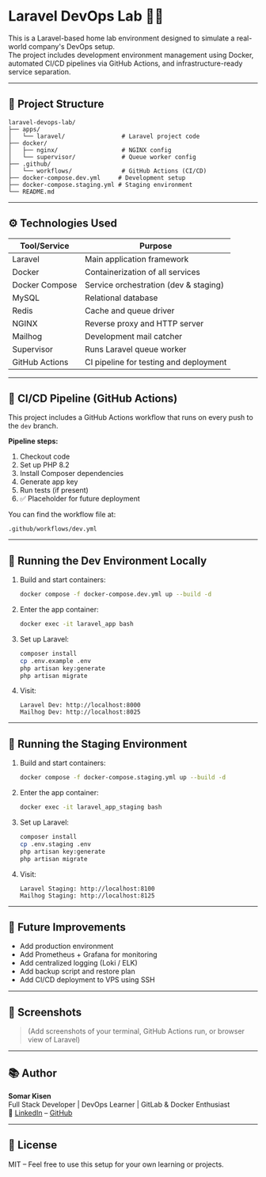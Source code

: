 # Laravel DevOps Lab 🐳🚀

This is a Laravel-based home lab environment designed to simulate a real-world company's DevOps setup.  
The project includes development environment management using Docker, automated CI/CD pipelines via GitHub Actions, and infrastructure-ready service separation.

---

## 🧱 Project Structure

```
laravel-devops-lab/
├── apps/
│   └── laravel/                # Laravel project code
├── docker/
│   ├── nginx/                  # NGINX config
│   └── supervisor/             # Queue worker config
├── .github/
│   └── workflows/              # GitHub Actions (CI/CD)
├── docker-compose.dev.yml     # Development setup
├── docker-compose.staging.yml # Staging environment
└── README.md
```

---

## ⚙️ Technologies Used

| Tool/Service   | Purpose                                |
| -------------- | -------------------------------------- |
| Laravel        | Main application framework             |
| Docker         | Containerization of all services       |
| Docker Compose | Service orchestration (dev & staging)  |
| MySQL          | Relational database                    |
| Redis          | Cache and queue driver                 |
| NGINX          | Reverse proxy and HTTP server          |
| Mailhog        | Development mail catcher               |
| Supervisor     | Runs Laravel queue worker              |
| GitHub Actions | CI pipeline for testing and deployment |

---

## 🧪 CI/CD Pipeline (GitHub Actions)

This project includes a GitHub Actions workflow that runs on every push to the `dev` branch.

**Pipeline steps:**

1. Checkout code
2. Set up PHP 8.2
3. Install Composer dependencies
4. Generate app key
5. Run tests (if present)
6. ✅ Placeholder for future deployment

You can find the workflow file at:

```
.github/workflows/dev.yml
```

---

## 🚀 Running the Dev Environment Locally

1. Build and start containers:

   ```bash
   docker compose -f docker-compose.dev.yml up --build -d
   ```

2. Enter the app container:

   ```bash
   docker exec -it laravel_app bash
   ```

3. Set up Laravel:

   ```bash
   composer install
   cp .env.example .env
   php artisan key:generate
   php artisan migrate
   ```

4. Visit:
   ```
   Laravel Dev: http://localhost:8000
   Mailhog Dev: http://localhost:8025
   ```

---

## 🚀 Running the Staging Environment

1. Build and start containers:

   ```bash
   docker compose -f docker-compose.staging.yml up --build -d
   ```

2. Enter the app container:

   ```bash
   docker exec -it laravel_app_staging bash
   ```

3. Set up Laravel:

   ```bash
   composer install
   cp .env.staging .env
   php artisan key:generate
   php artisan migrate
   ```

4. Visit:
   ```
   Laravel Staging: http://localhost:8100
   Mailhog Staging: http://localhost:8125
   ```

---

## 📌 Future Improvements

- Add production environment
- Add Prometheus + Grafana for monitoring
- Add centralized logging (Loki / ELK)
- Add backup script and restore plan
- Add CI/CD deployment to VPS using SSH

---

## 📸 Screenshots

> (Add screenshots of your terminal, GitHub Actions run, or browser view of Laravel)

---

## 📚 Author

**Somar Kisen**  
Full Stack Developer | DevOps Learner | GitLab & Docker Enthusiast  
🔗 [LinkedIn](https://www.linkedin.com/in/YOUR_USERNAME) – [GitHub](https://github.com/YOUR_USERNAME)

---

## 📝 License

MIT – Feel free to use this setup for your own learning or projects.
